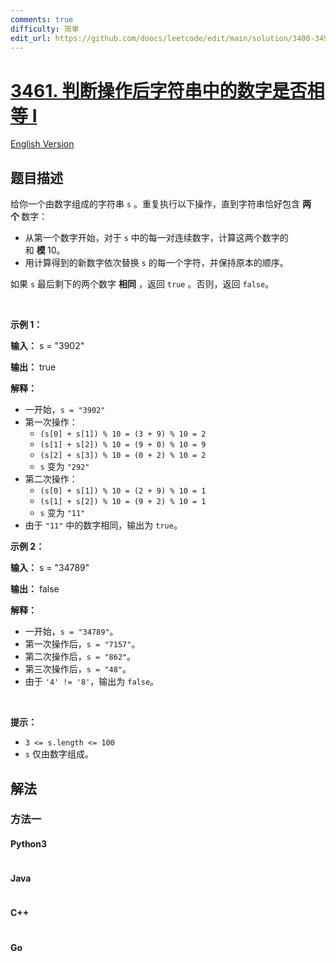 ```yaml
---
comments: true
difficulty: 简单
edit_url: https://github.com/doocs/leetcode/edit/main/solution/3400-3499/3461.Check%20If%20Digits%20Are%20Equal%20in%20String%20After%20Operations%20I/README.md
---
```


<!-- problem:start -->

# [3461. 判断操作后字符串中的数字是否相等 I](https://leetcode.cn/problems/check-if-digits-are-equal-in-string-after-operations-i)

[English Version](/solution/3400-3499/3461.Check%20If%20Digits%20Are%20Equal%20in%20String%20After%20Operations%20I/README_EN.md)

## 题目描述

<!-- description:start -->

<p>给你一个由数字组成的字符串 <code>s</code>&nbsp;。重复执行以下操作，直到字符串恰好包含&nbsp;<strong>两个&nbsp;</strong>数字：</p>

<ul>
	<li>从第一个数字开始，对于 <code>s</code> 中的每一对连续数字，计算这两个数字的和&nbsp;<strong>模&nbsp;</strong>10。</li>
	<li>用计算得到的新数字依次替换 <code>s</code>&nbsp;的每一个字符，并保持原本的顺序。</li>
</ul>

<p>如果 <code>s</code>&nbsp;最后剩下的两个数字 <strong>相同</strong> ，返回 <code>true</code>&nbsp;。否则，返回 <code>false</code>。</p>

<p>&nbsp;</p>

<p><strong class="example">示例 1：</strong></p>

<div class="example-block">
<p><strong>输入：</strong> <span class="example-io">s = "3902"</span></p>

<p><strong>输出：</strong> <span class="example-io">true</span></p>

<p><strong>解释：</strong></p>

<ul>
	<li>一开始，<code>s = "3902"</code></li>
	<li>第一次操作：
	<ul>
		<li><code>(s[0] + s[1]) % 10 = (3 + 9) % 10 = 2</code></li>
		<li><code>(s[1] + s[2]) % 10 = (9 + 0) % 10 = 9</code></li>
		<li><code>(s[2] + s[3]) % 10 = (0 + 2) % 10 = 2</code></li>
		<li><code>s</code> 变为 <code>"292"</code></li>
	</ul>
	</li>
	<li>第二次操作：
	<ul>
		<li><code>(s[0] + s[1]) % 10 = (2 + 9) % 10 = 1</code></li>
		<li><code>(s[1] + s[2]) % 10 = (9 + 2) % 10 = 1</code></li>
		<li><code>s</code> 变为 <code>"11"</code></li>
	</ul>
	</li>
	<li>由于 <code>"11"</code> 中的数字相同，输出为 <code>true</code>。</li>
</ul>
</div>

<p><strong class="example">示例 2：</strong></p>

<div class="example-block">
<p><strong>输入：</strong> <span class="example-io">s = "34789"</span></p>

<p><strong>输出：</strong> <span class="example-io">false</span></p>

<p><strong>解释：</strong></p>

<ul>
	<li>一开始，<code>s = "34789"</code>。</li>
	<li>第一次操作后，<code>s = "7157"</code>。</li>
	<li>第二次操作后，<code>s = "862"</code>。</li>
	<li>第三次操作后，<code>s = "48"</code>。</li>
	<li>由于 <code>'4' != '8'</code>，输出为 <code>false</code>。</li>
</ul>

<p>&nbsp;</p>
</div>

<p><strong>提示：</strong></p>

<ul>
	<li><code>3 &lt;= s.length &lt;= 100</code></li>
	<li><code>s</code> 仅由数字组成。</li>
</ul>

<!-- description:end -->

## 解法

<!-- solution:start -->

### 方法一

<!-- tabs:start -->

#### Python3

```python

```

#### Java

```java

```

#### C++

```cpp

```

#### Go

```go

```

<!-- tabs:end -->

<!-- solution:end -->

<!-- problem:end -->
